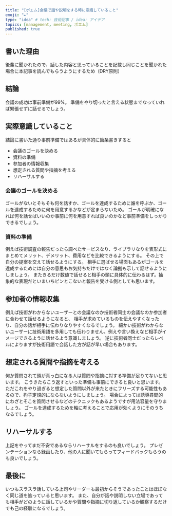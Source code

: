 ```yaml
---
title: "[ポエム]会議で話や説明をする時に意識していること"
emoji: "✒️"
type: "idea" # tech: 技術記事 / idea: アイデア
topics: [management, meeting, ポエム]
published: true
---
```


## 書いた理由
後輩に聞かれたので、話した内容と思っていることを記載し同じことを聞かれた場合に本記事を読んでもらうようにするため（DRY原則）

## 結論

会議の成功は事前準備が99%。
準備をやり切ったと言える状態までなっていれば緊張せずに話せるでしょう。

## 実際意識していること

結論に書いた通り事前準備ではあるが具体的に箇条書きすると

- 会議のゴールを決める
- 資料の準備
- 参加者の情報収集
- 想定される質問や指摘を考える
- リハーサルする

### 会議のゴールを決める
ゴールがないとそもそも何を話すか、ゴールを達成するために誰を呼ぶか、ゴールを達成するために何を用意するかなどが定まらないため。
ゴールが明確になれば何を話せばいいのか事前に何を用意すれば良いのかなど事前準備をしっかりできるでしょう。

### 資料の準備
例えば技術調査の報告だったら調べたサービスなり、ライブラリなりを表形式にまとめてメリット、デメリット、費用などを比較できるようにする。
その上で自分の提案を交えて話せるようにする。
相手に選ばせる場面もあるがゴールを達成するためには自分の意思もお気持ちだけではなく論拠も示して話せるようにしましょう。
またきるだけ数値で話せると相手の頭に具体的に伝わるはず。抽象的な表現だといまいちピンとこないと報告を受ける側としても思います。

## 参加者の情報収集
例えば技術がわからないユーザーとの会議なのか技術者同士の会議なのか参加者に合わせて話せるようになると、
相手が求めているものを伝えやすくなったり、自分の話が相手に伝わりなりやすくなるでしょう。
細かい技術がわからないユーザーに技術用語を多用しても伝わりません。例えや言い換えなど相手がイメージできるように話せるよう意識しましょう。
逆に技術者同士だったらレベルによりますが技術用語で会話した方が話が早い場合もあります。

## 想定される質問や指摘を考える
何か質問されて頭が真っ白になる人は質問や指摘に対する準備が足りてないと思います。
こうきたらこう返すといった準備も事前にできると良いと思います。
ただこれをやり過ぎると想定した質問以外が来たときにフリーズする可能性もあるので、杓子定規的にならないようにしましょう。
場合によっては誘導尋問的にわざとそこを質問させるなどのテクニックもあるようですが用法容量を守りましょう。
ゴールを達成するためを軸に考えることで応用が効くようにそのうちなるでしょう。

## リハーサルする
上記をやってまだ不安であるならリハーサルをするのも良いでしょう。
プレゼンテーションなら録画したり、他の人に聞いてもらってフィードバックもらうのも良いでしょう。

## 最後に
いつもスラスラ話している上司やリーダーも最初からそうであったことはほぼなく同じ道を辿っていると思います。
また、自分が話や説明しない立場であっても相手がどのように話しているかや質問や指摘に切り返しているか観察するだけでも己の経験になるでしょう。